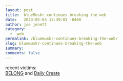 ```yaml
---
layout: post
title:  blueMuskr continues breaking the web
date:   2023-05-03 13:39:01 -0400
author: joe jenett
category:
  -  web
permalink: /bluemuskr-continues-breaking-the-web/
slug: bluemuskr-continues-breaking-the-web
summary: 
comments: false
---
```

<p>recent victims:<br><a title="BELONG" href="https://belong.io/">BELONG</a> and <a href="https://johnjohnston.info/blog/re-tdc4124-ds106-is-today-the-day-it-all-breaks/">Daily Create</a></p>





<a href="https://brid.gy/publish/mastodon"></a>